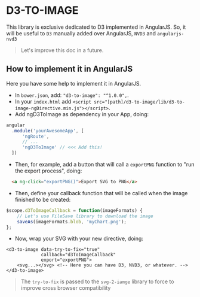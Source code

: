 # D3-TO-IMAGE
This library is exclusive dedicated to D3 implemented in AngularJS. So, it will be useful to `D3` manually added over AngularJS, `NVD3` and `angularjs-nvd3`

> Let's improve this doc in a future.

## How to implement it in AngularJS
Here you have some help to implement it in AngularJS.

* In `bower.json`, add: `"d3-to-image": "^1.0.0",`.
* In your `index.html` add `<script src="[path]/d3-to-image/lib/d3-to-image-ngDirective.min.js"></script>`.
* Add ngD3ToImage as dependency in your App, doing:
```js
angular
  .module('yourAwesomeApp', [
      'ngRoute',
      // ...
      'ngD3ToImage' // <<< Add this!
  ])
```
* Then, for example, add a button that will call a `exportPNG` function to "run the export process", doing:
```html
  <a ng-click="exportPNG()">Export SVG to PNG</a>
```
* Then, define your callback function that will be called when the image finished to be created:
```js
$scope.d3ToImageCallback = function(imageFormats) {
    // Let's use FileSave library to download the image
    saveAs(imageFormats.blob, 'myChart.png');
};
```
* Now, wrap your SVG with your new directive, doing:
```hmtl
<d3-to-image data-try-to-fix="true"
             callback="d3ToImageCallback"
             export="exportPNG">
    <svg...></svg> <!-- Here you can have D3, NVD3, or whatever. -->
</d3-to-image>
```

> The `try-to-fix` is passed to the `svg-2-iamge` library to force to improve cross browser compatibility
